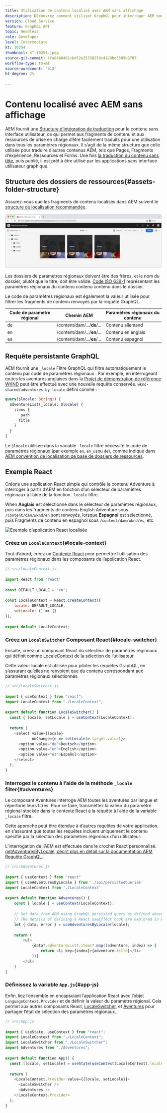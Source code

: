 ```yaml
---
title: Utilisation de contenu localisé avec AEM sans affichage
description: Découvrez comment utiliser GraphQL pour interroger AEM contenu localisé.
version: Cloud Service
feature: GraphQL API
topic: Headless
role: Developer
level: Intermediate
kt: 10254
thumbnail: KT-10254.jpeg
source-git-commit: 4fa84b0461cbdf2e25336259c4128be5585b8787
workflow-type: tm+mt
source-wordcount: '513'
ht-degree: 2%

---
```



# Contenu localisé avec AEM sans affichage

AEM fournit une [Structure d’intégration de traduction](https://experienceleague.adobe.com/docs/experience-manager-cloud-service/content/sites/administering/reusing-content/translation/integration-framework.html) pour le contenu sans interface utilisateur, ce qui permet aux fragments de contenu et aux ressources de prise en charge d’être facilement traduits pour une utilisation dans tous les paramètres régionaux. Il s’agit de la même structure que celle utilisée pour traduire d’autres contenus AEM, tels que Pages, Fragments d’expérience, Ressources et Forms. Une fois [la traduction du contenu sans tête](https://experienceleague.adobe.com/docs/experience-manager-cloud-service/content/headless/journeys/translation/overview.html?lang=fr), puis publié, il est prêt à être utilisé par les applications sans interface utilisateur graphique.

## Structure des dossiers de ressources{#assets-folder-structure}

Assurez-vous que les fragments de contenu localisés dans AEM suivent le [structure de localisation recommandée](https://experienceleague.adobe.com/docs/experience-manager-cloud-service/content/headless/journeys/translation/getting-started.html#recommended-structure).

![Dossiers de ressources AEM localisés](./assets/localized-content/asset-folders.jpg)

Les dossiers de paramètres régionaux doivent être des frères, et le nom du dossier, plutôt que le titre, doit être valide. [Code ISO 639-1](https://en.wikipedia.org/wiki/List_of_ISO_639-1_codes) représentant les paramètres régionaux du contenu contenu contenu dans le dossier.

Le code de paramètres régionaux est également la valeur utilisée pour filtrer les fragments de contenu renvoyés par la requête GraphQL.

| Code de paramètre régional | Chemin AEM | Paramètres régionaux du contenu |
|--------------------------------|----------|----------|
| de | /content/dam/.../**de**/... | Contenu allemand |
| en | /content/dam/.../**en**/... | Contenu en anglais |
| es | /content/dam/.../**es**/... | Contenu espagnol |

## Requête persistante GraphQL

AEM fournit une `_locale` Filtre GraphQL qui filtre automatiquement le contenu par code de paramètres régionaux . Par exemple, en interrogeant toutes les aventures anglaises dans la [Projet de démonstration de référence WKND](https://experienceleague.adobe.com/docs/experience-manager-cloud-service/content/onboarding/demo-add-on/create-site.html) peut être effectué avec une nouvelle requête conservée. `wknd-shared/adventures-by-locale` défini comme :

```graphql
query($locale: String!) {
  adventureList(_locale: $locale) {
    items {      
      _path
      title
    }
  }
}
```

Le `$locale` utilisée dans la variable `_locale` filtre nécessite le code de paramètres régionaux (par exemple `en`, `en_us`ou `de`), comme indiqué dans [AEM convention de localisation de base de dossiers de ressources](#assets-folder-structure).

## Exemple React

Créons une application React simple qui contrôle le contenu Adventure à interroger à partir d’AEM en fonction d’un sélecteur de paramètres régionaux à l’aide de la fonction `_locale` filtre.

When __Anglais__ est sélectionné dans le sélecteur de paramètres régionaux, puis dans les fragments de contenu English Adventure sous `/content/dam/wknd/en` sont renvoyés, lorsque __Espagnol__ est sélectionné, puis Fragments de contenu en espagnol sous `/content/dam/wknd/es`, etc.

![Exemple d’application React localisée](./assets/localized-content/react-example.png)

### Créez un `LocaleContext`{#locale-context}

Tout d’abord, créez un [Contexte React](https://reactjs.org/docs/context.html) pour permettre l’utilisation des paramètres régionaux dans les composants de l’application React.

```javascript
// src/LocaleContext.js

import React from 'react'

const DEFAULT_LOCALE = 'en';

const LocaleContext = React.createContext({
    locale: DEFAULT_LOCALE, 
    setLocale: () => {}
});

export default LocaleContext;
```

### Créez un `LocaleSwitcher` Composant React{#locale-switcher}

Ensuite, créez un composant React du sélecteur de paramètres régionaux qui définit comme [LocaleContext](#locale-context) de la sélection de l’utilisateur.

Cette valeur locale est utilisée pour piloter les requêtes GraphQL, en s’assurant qu’elles ne renvoient que du contenu correspondant aux paramètres régionaux sélectionnés.

```javascript
// src/LocaleSwitcher.js

import { useContext } from "react";
import LocaleContext from "./LocaleContext";

export default function LocaleSwitcher() {
  const { locale, setLocale } = useContext(LocaleContext);

  return (
    <select value={locale}
            onChange={e => setLocale(e.target.value)}>
      <option value="de">Deutsch</option>
      <option value="en">English</option>
      <option value="es">Español</option>
    </select>
  );
}
```

### Interrogez le contenu à l’aide de la méthode `_locale` filter{#adventures}

Le composant Aventures interroge AEM toutes les aventures par langue et répertorie leurs titres. Pour ce faire, transmettez la valeur du paramètre régional stockée dans le contexte React à la requête à l’aide de la variable `_locale` filtre.

Cette approche peut être étendue à d’autres requêtes de votre application, en s’assurant que toutes les requêtes incluent uniquement le contenu spécifié par la sélection des paramètres régionaux d’un utilisateur.

L’interrogation de l’AEM est effectuée dans le crochet React personnalisé. [getAdventuresByLocale, décrit plus en détail sur la documentation AEM Requête GraphQL](./aem-headless-sdk.md).

```javascript
// src/Adventures.js

import { useContext } from "react"
import { useAdventuresByLocale } from './api/persistedQueries'
import LocaleContext from './LocaleContext'

export default function Adventures() {
    const { locale } = useContext(LocaleContext);

    // Get data from AEM using GraphQL persisted query as defined above 
    // The details of defining a React useEffect hook are explored in How to > AEM Headless SDK
    let { data, error } = useAdventuresByLocale(locale);

    return (
        <ul>
            {data?.adventureList?.items?.map((adventure, index) => { 
                return <li key={index}>{adventure.title}</li>
            })}
        </ul>
    )
}
```

### Définissez la variable `App.js`{#app-js}

Enfin, liez l’ensemble en encapsulant l’application React avec l’objet `LanguageContext.Provider` et de définir la valeur du paramètre régional. Cela permet aux autres composants React, [LocaleSwitcher](#locale-switcher), et [Aventures](#adventures) pour partager l’état de sélection des paramètres régionaux.

```javascript
// src/App.js

import { useState, useContext } from "react";
import LocaleContext from "./LocaleContext";
import LocaleSwitcher from "./LocaleSwitcher";
import Adventures from "./Adventures";

export default function App() {
  const [locale, setLocale] = useState(useContext(LocaleContext).locale);

  return (
    <LocaleContext.Provider value={{locale, setLocale}}>
      <LocaleSwitcher />
      <Adventures />
    </LocaleContext.Provider>
  );
}
```
